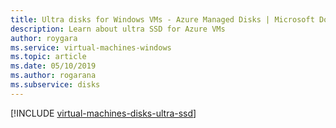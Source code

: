 ```yaml
---
title: Ultra disks for Windows VMs - Azure Managed Disks | Microsoft Docs
description: Learn about ultra SSD for Azure VMs
author: roygara
ms.service: virtual-machines-windows
ms.topic: article
ms.date: 05/10/2019
ms.author: rogarana
ms.subservice: disks
---
```


[!INCLUDE [virtual-machines-disks-ultra-ssd](../../../includes/virtual-machines-disks-getting-started-ultra-ssd.md)]
